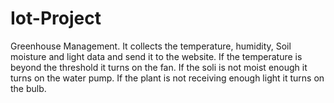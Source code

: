 # Iot-Project
Greenhouse Management. It collects the temperature, humidity, Soil moisture and light data and send it to the website.
If the temperature is beyond the threshold it turns on the fan.
If the soli is not moist enough it turns on the water pump.
If the plant is not receiving enough light it turns on the bulb. 
